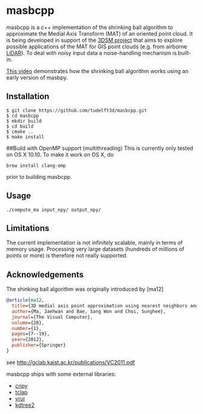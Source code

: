# masbcpp
masbcpp is a c++ implementation of the shrinking ball algorithm to approximate the Medial Axis Transform (MAT) of an oriented point cloud. It is being developed in support of the [3DSM project](http://3dgeoinfo.bk.tudelft.nl/projects/3dsm/) that aims to explore possible applications of the MAT for GIS point clouds (e.g. from airborne [LiDAR](http://en.wikipedia.org/wiki/Lidar)). To deal with noisy input data a noise-handling mechanism is built-in.

[This video](https://vimeo.com/84859998) demonstrates how the shrinking ball algorithm works using an early version of masbpy.

## Installation
```
$ git clone https://github.com/tudelft3d/masbcpp.git
$ cd masbcpp
$ mkdir build
$ cd build
$ cmake ..
$ make install
```

##Build with OpenMP support (multithreading)
This is currently only tested on OS X 10.10. To make it work on OS X, do
```
brew install clang-omp
```
prior to building masbcpp.

## Usage
```
./compute_ma input_npy/ output_npy/
```

## Limitations
The current implementation is not infinitely scalable, mainly in terms of memory usage. Processing very large datasets (hundreds of millions of points or more) is therefore not really supported. 

## Acknowledgements
The shinking ball algorithm was originally introduced by [ma12]

```bib
@article{ma12,
  title={3D medial axis point approximation using nearest neighbors and the normal field},
  author={Ma, Jaehwan and Bae, Sang Won and Choi, Sunghee},
  journal={The Visual Computer},
  volume={28},
  number={1},
  pages={7--19},
  year={2012},
  publisher={Springer}
}
```
see http://gclab.kaist.ac.kr/publications/VC2011.pdf

masbcpp ships with some external libraries:

* [cnpy](https://github.com/rogersce/cnpy)
* [tclap](http://tclap.sourceforge.net)
* [vrui](https://github.com/KeckCAVES/Vrui)
* [kdtree2](https://github.com/jmhodges/kdtree2)
